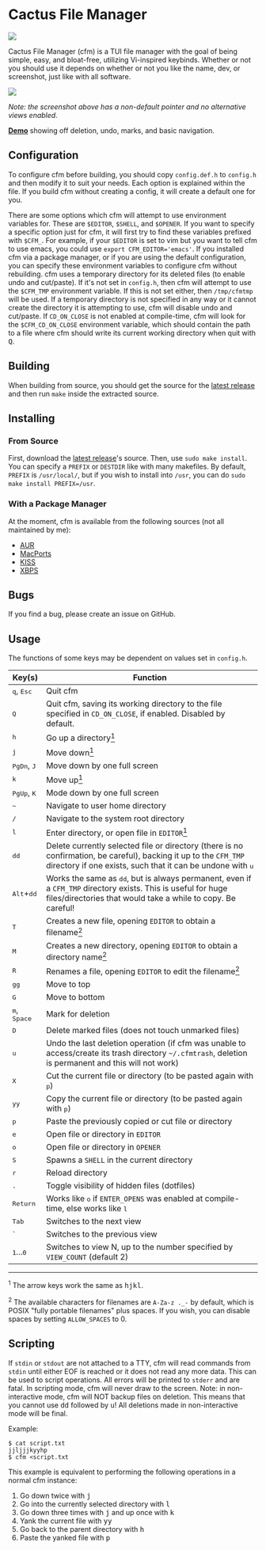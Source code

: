 # Cactus File Manager

![](https://github.com/WillEccles/cfm/workflows/CFM%20Build/badge.svg)

Cactus File Manager (cfm) is a TUI file manager with the goal of being simple,
easy, and bloat-free, utilizing Vi-inspired keybinds. Whether or not
you should use it depends on whether or not you like the name, dev, or
screenshot, just like with all software.

![](screenshot.png)

*Note: the screenshot above has a non-default pointer and no alternative
views enabled.*

[**Demo**](https://asciinema.org/a/297087) showing off deletion, undo, marks, and basic
navigation.

## Configuration

To configure cfm before building, you should copy `config.def.h` to `config.h`
and then modify it to suit your needs. Each option is explained within the file.
If you build cfm without creating a config, it will create a default one for
you.

There are some options which cfm will attempt to use environment variables for.
These are `$EDITOR`, `$SHELL`, and `$OPENER`. If you want to specify a specific
option just for cfm, it will first try to find these variables prefixed with
`$CFM_`. For example, if your `$EDITOR` is set to vim but you want to tell
cfm to use emacs, you could use `export CFM_EDITOR='emacs'`. If you installed
cfm via a package manager, or if you are using the default configuration, you
can specify these environment variables to configure cfm without rebuilding.
cfm uses a temporary directory for its deleted files (to enable undo and
cut/paste). If it's not set in `config.h`, then cfm will attempt to use the
`$CFM_TMP` environment variable. If this is not set either, then `/tmp/cfmtmp`
will be used. If a temporary directory is not specified in any way or it cannot
create the directory it is attempting to use, cfm will disable undo and
cut/paste. If `CD_ON_CLOSE` is not enabled at compile-time, cfm will look for
the `$CFM_CD_ON_CLOSE` environment variable, which should contain the path to a
file where cfm should write its current working directory when quit with
<kbd>Q</kbd>.

## Building

When building from source, you should get the source for the [latest
release](https://github.com/WillEccles/cfm/releases) and then run `make` inside
the extracted source.

## Installing

### From Source

First, download the [latest release](https://github.com/WillEccles/cfm/releases)'s source.
Then, use `sudo make install`. You can specify a `PREFIX` or `DESTDIR` like with many
makefiles. By default, `PREFIX` is `/usr/local/`, but if you wish to install
into `/usr`, you can do `sudo make install PREFIX=/usr`.

### With a Package Manager

At the moment, cfm is available from the following sources (not all maintained
by me):

- [AUR](https://aur.archlinux.org/packages/cfm/)
- [MacPorts](https://ports.macports.org/port/cfm/)
- [KISS](https://github.com/kisslinux/community/tree/master/community/cfm)
- [XBPS](https://github.com/void-linux/void-packages/tree/master/srcpkgs/cfm)

## Bugs

If you find a bug, please create an issue on GitHub.

## Usage

The functions of some keys may be dependent on values set in `config.h`.

| Key(s) | Function |
| ------ | -------- |
| <kbd>q</kbd>, <kbd>Esc</kbd> | Quit cfm |
| <kbd>Q</kbd> | Quit cfm, saving its working directory to the file specified in `CD_ON_CLOSE`, if enabled. Disabled by default. |
| <kbd>h</kbd> | Go up a directory[<sup>1</sup>](#1) |
| <kbd>j</kbd> | Move down[<sup>1</sup>](#1) |
| <kbd>PgDn</kbd>, <kbd>J</kbd> | Move down by one full screen |
| <kbd>k</kbd> | Move up[<sup>1</sup>](#1) |
| <kbd>PgUp</kbd>, <kbd>K</kbd> | Mode down by one full screen |
| <kbd>~</kbd> | Navigate to user home directory |
| <kbd>/</kbd> | Navigate to the system root directory |
| <kbd>l</kbd> | Enter directory, or open file in `EDITOR`[<sup>1</sup>](#1) |
| <kbd>dd</kbd> | Delete currently selected file or directory (there is no confirmation, be careful), backing it up to the `CFM_TMP` directory if one exists, such that it can be undone with <kbd>u</kbd> |
| <kbd>Alt</kbd>+<kbd>dd</kbd> | Works the same as <kbd>dd</kbd>, but is always permanent, even if a `CFM_TMP` directory exists. This is useful for huge files/directories that would take a while to copy. Be careful! |
| <kbd>T</kbd> | Creates a new file, opening `EDITOR` to obtain a filename[<sup>2</sup>](#2) |
| <kbd>M</kbd> | Creates a new directory, opening `EDITOR` to obtain a directory name[<sup>2</sup>](#2) |
| <kbd>R</kbd> | Renames a file, opening `EDITOR` to edit the filename[<sup>2</sup>](#2) |
| <kbd>gg</kbd> | Move to top |
| <kbd>G</kbd> | Move to bottom |
| <kbd>m</kbd>, <kbd>Space</kbd> | Mark for deletion |
| <kbd>D</kbd> | Delete marked files (does not touch unmarked files) |
| <kbd>u</kbd> | Undo the last deletion operation (if cfm was unable to access/create its trash directory `~/.cfmtrash`, deletion is permanent and this will not work) |
| <kbd>X</kbd> | Cut the current file or directory (to be pasted again with <kbd>p</kbd>) |
| <kbd>yy</kbd> | Copy the current file or directory (to be pasted again with <kbd>p</kbd>) |
| <kbd>p</kbd> | Paste the previously copied or cut file or directory |
| <kbd>e</kbd> | Open file or directory in `EDITOR` |
| <kbd>o</kbd> | Open file or directory in `OPENER` |
| <kbd>S</kbd> | Spawns a `SHELL` in the current directory |
| <kbd>r</kbd> | Reload directory |
| <kbd>.</kbd> | Toggle visibility of hidden files (dotfiles) |
| <kbd>Return</kbd> | Works like <kbd>o</kbd> if `ENTER_OPENS` was enabled at compile-time, else works like <kbd>l</kbd> |
| <kbd>Tab</kbd> | Switches to the next view |
| <kbd>\`</kbd> | Switches to the previous view |
| <kbd>1</kbd>...<kbd>0</kbd> | Switches to view N, up to the number specified by `VIEW_COUNT` (default 2) |

---

<a class="anchor" id="1"></a><sup>1</sup> The arrow keys work the same as
<kbd>h</kbd><kbd>j</kbd><kbd>k</kbd><kbd>l</kbd>.

<a class="anchor" id="2"></a><sup>2</sup> The available characters for filenames are `A-Za-z
._-` by default, which is POSIX "fully portable filenames" plus spaces. If
you wish, you can disable spaces by setting `ALLOW_SPACES` to 0.

## Scripting

If `stdin` or `stdout` are not attached to a TTY, cfm will read commands from
`stdin` until either EOF is reached or it does not read any more data. This can
be used to script operations. All errors will be printed to `stderr` and are
fatal. In scripting mode, cfm will never draw to the screen. Note: in
non-interactive mode, cfm will NOT backup files on deletion. This means that you
cannot use <kbd>dd</kbd> followed by <kbd>u</kbd>! All deletions made in
non-interactive mode will be final.

Example:

```
$ cat script.txt
jjljjjkyyhp
$ cfm <script.txt
```

This example is equivalent to performing the following operations in a normal
cfm instance:

1. Go down twice with <kbd>j</kbd>
2. Go into the currently selected directory with <kbd>l</kbd>
3. Go down three times with <kbd>j</kbd> and up once with <kbd>k</kbd>
4. Yank the current file with <kbd>yy</kbd>
5. Go back to the parent directory with <kbd>h</kbd>
6. Paste the yanked file with <kbd>p</kbd>
